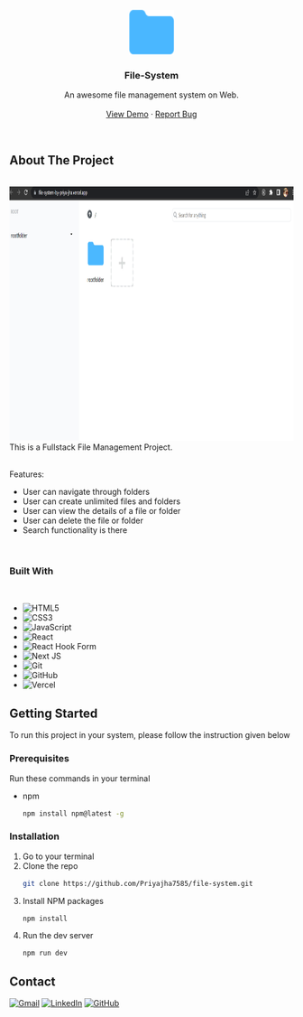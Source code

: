 
<!-- PROJECT LOGO -->

<br />
<div align="center">
  <a href="https://github.com/Priyajha7585/file-system">
    <!-- <img src="https://cdn.icon-icons.com/icons2/2963/PNG/512/macos_big_sur_folder_icon_186046.png" alt="Logo" width="80" height="80"> -->
    <img src="./src/assets/Shape.png" alt="Logo" width="80" height="80">
  </a>

  <h3 align="center">File-System</h3>

  <p align="center">
    An awesome file management system on Web.
    <br />
    <br />
    <a href="https://file-system-by-priya-jha.vercel.app/">View Demo</a>
    ·
    <a href="https://github.com/Priyajha7585/file-system/issues">Report Bug</a>
    <!-- ·
    <a href="https://github.com/othneildrew/Best-README-Template/issues">Request Feature</a> -->
  </p>
</div>

<br/>


<!-- ABOUT THE PROJECT -->
## About The Project

<br/>

<img src="src/assets/Screenshot.png" alt="Logo" width="100%" height="450" />

<br/>
This is a Fullstack File Management Project.
<br/><br>

Features:<br>
* User can navigate through folders
* User can create unlimited files and folders
* User can view the details of a file or folder
* User can delete the file or folder
* Search functionality is there

<br/>


### Built With
<br/>

* ![HTML5](https://img.shields.io/badge/html5-%23E34F26.svg?style=for-the-badge&logo=html5&logoColor=white)
* ![CSS3](https://img.shields.io/badge/css3-%231572B6.svg?style=for-the-badge&logo=css3&logoColor=white)
* ![JavaScript](https://img.shields.io/badge/javascript-%23323330.svg?style=for-the-badge&logo=javascript&logoColor=%23F7DF1E)
* ![React](https://img.shields.io/badge/react-%2320232a.svg?style=for-the-badge&logo=react&logoColor=%2361DAFB)
* ![React Hook Form](https://img.shields.io/badge/React%20Hook%20Form-%23EC5990.svg?style=for-the-badge&logo=reacthookform&logoColor=white)
* ![Next JS](https://img.shields.io/badge/Next-black?style=for-the-badge&logo=next.js&logoColor=white)
* ![Git](https://img.shields.io/badge/git-%23F05033.svg?style=for-the-badge&logo=git&logoColor=white)
* ![GitHub](https://img.shields.io/badge/github-%23121011.svg?style=for-the-badge&logo=github&logoColor=white)
* ![Vercel](https://img.shields.io/badge/vercel-%23000000.svg?style=for-the-badge&logo=vercel&logoColor=white)




<!-- GETTING STARTED -->
## Getting Started

To run this project in your system, please follow the instruction given below

### Prerequisites

Run these commands in your terminal
* npm
  ```sh
  npm install npm@latest -g
  ```

### Installation


1. Go to your terminal
2. Clone the repo
   ```sh
   git clone https://github.com/Priyajha7585/file-system.git
   ```
3. Install NPM packages
   ```sh
   npm install
   ```
4. Run the dev server
   ```sh
   npm run dev
   ```


<!-- CONTACT -->
## Contact

[![Gmail](https://img.shields.io/badge/Gmail-D14836?style=for-the-badge&logo=gmail&logoColor=white)](priyajha7585@gmail.com)
[![LinkedIn](https://img.shields.io/badge/linkedin-%230077B5.svg?style=for-the-badge&logo=linkedin&logoColor=white)](https://www.linkedin.com/in/priyajha7585/)
[![GitHub](https://img.shields.io/badge/github-%23121011.svg?style=for-the-badge&logo=github&logoColor=white)](https://github.com/Priyajha7585)

